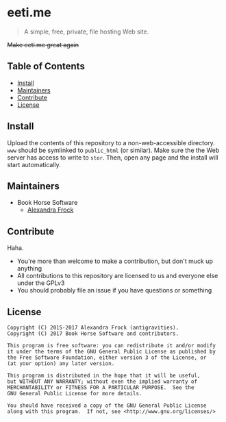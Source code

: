# eeti.me
> A simple, free, private, file hosting Web site.

~~Make eeti.me great again~~

## Table of Contents
* [Install](#install)
* [Maintainers](#maintainers)
* [Contribute](#contribute)
* [License](#license)

## Install
Upload the contents of this repository to a non-web-accessible directory. `www` should be symlinked to `public_html` (or similar). Make sure the the Web server has access to write to `stor`. Then, open any page and the install will start automatically.

## Maintainers
- Book Horse Software
  - [Alexandra Frock](https://alexandra.moe)

## Contribute
Haha.

* You're more than welcome to make a contribution, but don't muck up anything
* All contributions to this repository are licensed to us and everyone else under the GPLv3
* You should probably file an issue if you have questions or something

## License
```
Copyright (C) 2015-2017 Alexandra Frock (antigravities).
Copyright (C) 2017 Book Horse Software and contributors.

This program is free software: you can redistribute it and/or modify
it under the terms of the GNU General Public License as published by
the Free Software Foundation, either version 3 of the License, or
(at your option) any later version.

This program is distributed in the hope that it will be useful,
but WITHOUT ANY WARRANTY; without even the implied warranty of
MERCHANTABILITY or FITNESS FOR A PARTICULAR PURPOSE.  See the
GNU General Public License for more details.

You should have received a copy of the GNU General Public License
along with this program.  If not, see <http://www.gnu.org/licenses/>
```
